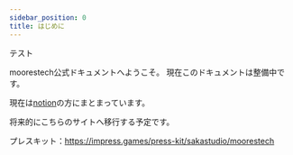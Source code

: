 ```yaml
---
sidebar_position: 0
title: はじめに
---
```




テスト

moorestech公式ドキュメントへようこそ。
現在このドキュメントは整備中です。

現在は[notion](https://www.notion.so/moorestech-d6858dc1880d4a22a6b758600e391a89)の方にまとまっています。

将来的にこちらのサイトへ移行する予定です。

プレスキット：<https://impress.games/press-kit/sakastudio/moorestech>[](https://impress.games/press-kit/sakastudio/moorestech)

